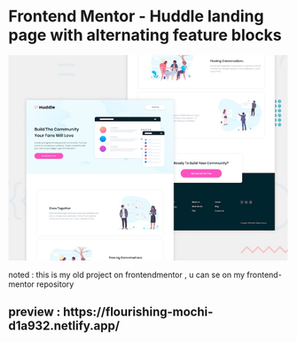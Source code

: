 # Frontend Mentor - Huddle landing page with alternating feature blocks

![Design preview for the Huddle landing page with alternating feature blocks coding challenge](./design/desktop-preview.jpg)

noted : this is my old project on frontendmentor , u can se on my frontend-mentor repository
<h2> preview : https://flourishing-mochi-d1a932.netlify.app/
